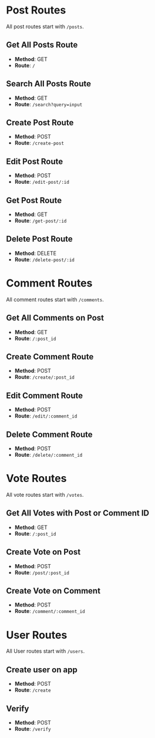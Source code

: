 # Post Routes

All post routes start with `/posts`.

## Get All Posts Route

- **Method**: GET
- **Route**: `/`

## Search All Posts Route

- **Method**: GET
- **Route**: `/search?query=input`

## Create Post Route

- **Method**: POST
- **Route**: `/create-post`

## Edit Post Route

- **Method**: POST
- **Route**: `/edit-post/:id`

## Get Post Route

- **Method**: GET
- **Route**: `/get-post/:id`


## Delete Post Route

- **Method**: DELETE
- **Route**: `/delete-post/:id`

# Comment Routes

All comment routes start with `/comments`.

## Get All Comments on Post

- **Method**: GET
- **Route**: `/:post_id`

## Create Comment Route

- **Method**: POST
- **Route**: `/create/:post_id`

## Edit Comment Route

- **Method**: POST
- **Route**: `/edit/:comment_id`

## Delete Comment Route

- **Method**: POST
- **Route**: `/delete/:comment_id`

# Vote Routes

All vote routes start with `/votes`.

## Get All Votes with Post or Comment ID

- **Method**: GET
- **Route**: `/:post_id`

## Create Vote on Post

- **Method**: POST
- **Route**: `/post/:post_id`

## Create Vote on Comment

- **Method**: POST
- **Route**: `/comment/:comment_id`

# User Routes

All User routes start with `/users`.

## Create user on app 

- **Method**: POST
- **Route**: `/create`

## Verify

- **Method**: POST
- **Route**: `/verify`